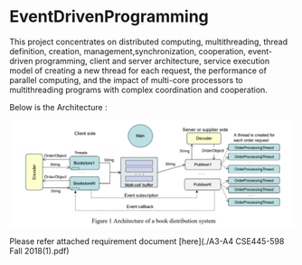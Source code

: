 # EventDrivenProgramming

This project concentrates on distributed computing, multithreading, thread definition, creation, management,synchronization, cooperation, event-driven programming, client and server architecture, service execution model of creating a new thread for each request, the performance of parallel computing, and the impact of multi-core processors to multithreading programs with complex coordination and cooperation. 

Below is the Architecture :


![alt text](Architecture.PNG "Title")
















Please refer attached requirement document [here](./A3-A4 CSE445-598 Fall 2018(1).pdf)
